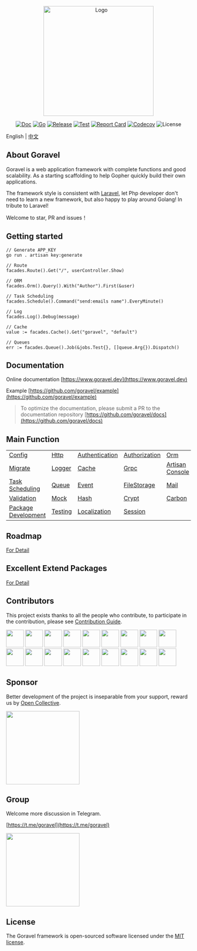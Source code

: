 <div align="center">

<img src="https://www.goravel.dev/logo.png?v=1.14.x" width="300" alt="Logo">

[![Doc](https://pkg.go.dev/badge/github.com/goravel/framework)](https://pkg.go.dev/github.com/goravel/framework)
[![Go](https://img.shields.io/github/go-mod/go-version/goravel/framework)](https://go.dev/)
[![Release](https://img.shields.io/github/release/goravel/framework.svg)](https://github.com/goravel/framework/releases)
[![Test](https://github.com/goravel/framework/actions/workflows/test.yml/badge.svg)](https://github.com/goravel/framework/actions)
[![Report Card](https://goreportcard.com/badge/github.com/goravel/framework)](https://goreportcard.com/report/github.com/goravel/framework)
[![Codecov](https://codecov.io/gh/goravel/framework/branch/master/graph/badge.svg)](https://codecov.io/gh/goravel/framework)
![License](https://img.shields.io/github/license/goravel/framework)

</div>

English | [中文](./README_zh.md)

## About Goravel

Goravel is a web application framework with complete functions and good scalability. As a starting scaffolding to help
Gopher quickly build their own applications.

The framework style is consistent with [Laravel](https://github.com/laravel/laravel), let Php developer don't need to learn a
new framework, but also happy to play around Golang! In tribute to Laravel!

Welcome to star, PR and issues！

## Getting started

```
// Generate APP_KEY
go run . artisan key:generate

// Route
facades.Route().Get("/", userController.Show)

// ORM
facades.Orm().Query().With("Author").First(&user)

// Task Scheduling
facades.Schedule().Command("send:emails name").EveryMinute()

// Log
facades.Log().Debug(message)

// Cache
value := facades.Cache().Get("goravel", "default")

// Queues
err := facades.Queue().Job(&jobs.Test{}, []queue.Arg{}).Dispatch()
```

## Documentation

Online documentation [https://www.goravel.dev](https://www.goravel.dev)

Example [https://github.com/goravel/example](https://github.com/goravel/example)

> To optimize the documentation, please submit a PR to the documentation
> repository [https://github.com/goravel/docs](https://github.com/goravel/docs)

## Main Function

|                                                                                        |                                                                 |                                                                          |                                                                       |                                                                                |
|----------------------------------------------------------------------------------------|-----------------------------------------------------------------|--------------------------------------------------------------------------|-----------------------------------------------------------------------|--------------------------------------------------------------------------------|
| [Config](https://www.goravel.dev/getting-started/configuration.html)                   | [Http](https://www.goravel.dev/the-basics/routing.html)         | [Authentication](https://www.goravel.dev/security/authentication.html)   | [Authorization](https://www.goravel.dev/security/authorization.html)  | [Orm](https://www.goravel.dev/orm/getting-started.html)                        |
| [Migrate](https://www.goravel.dev/orm/migrations.html)                                 | [Logger](https://www.goravel.dev/the-basics/logging.html)       | [Cache](https://www.goravel.dev/digging-deeper/cache.html)               | [Grpc](https://www.goravel.dev/the-basics/grpc.html)                  | [Artisan Console](https://www.goravel.dev/digging-deeper/artisan-console.html) |
| [Task Scheduling](https://www.goravel.dev/digging-deeper/task-scheduling.html)         | [Queue](https://www.goravel.dev/digging-deeper/queues.html)     | [Event](https://www.goravel.dev/digging-deeper/event.html)               | [FileStorage](https://www.goravel.dev/digging-deeper/filesystem.html) | [Mail](https://www.goravel.dev/digging-deeper/mail.html)                       |
| [Validation](https://www.goravel.dev/the-basics/validation.html)                       | [Mock](https://www.goravel.dev/testing/mock.html)               | [Hash](https://www.goravel.dev/security/hashing.html)                    | [Crypt](https://www.goravel.dev/security/encryption.html)             | [Carbon](https://www.goravel.dev/digging-deeper/helpers.html)                  |
| [Package Development](https://www.goravel.dev/digging-deeper/package-development.html) | [Testing](https://www.goravel.dev/testing/getting-started.html) | [Localization](https://www.goravel.dev/digging-deeper/localization.html) | [Session](https://www.goravel.dev/the-basics/session.html)            |                                                                                |

## Roadmap

[For Detail](https://github.com/goravel/goravel/issues?q=is%3Aissue+is%3Aopen)

## Excellent Extend Packages

[For Detail](https://www.goravel.dev/prologue/packages.html)

## Contributors

This project exists thanks to all the people who contribute, to participate in the contribution, please see [Contribution Guide](https://www.goravel.dev/prologue/contributions.html).

<a href="https://github.com/hwbrzzl" target="_blank"><img src="https://avatars.githubusercontent.com/u/24771476?v=4" width="48" height="48"></a>
<a href="https://github.com/DevHaoZi" target="_blank"><img src="https://avatars.githubusercontent.com/u/115467771?v=4" width="48" height="48"></a>
<a href="https://github.com/kkumar-gcc" target="_blank"><img src="https://avatars.githubusercontent.com/u/84431594?v=4" width="48" height="48"></a>
<a href="https://github.com/merouanekhalili" target="_blank"><img src="https://avatars.githubusercontent.com/u/1122628?v=4" width="48" height="48"></a>
<a href="https://github.com/hongyukeji" target="_blank"><img src="https://avatars.githubusercontent.com/u/23145983?v=4" width="48" height="48"></a>
<a href="https://github.com/sidshrivastav" target="_blank"><img src="https://avatars.githubusercontent.com/u/28773690?v=4" width="48" height="48"></a>
<a href="https://github.com/Juneezee" target="_blank"><img src="https://avatars.githubusercontent.com/u/20135478?v=4" width="48" height="48"></a>
<a href="https://github.com/dragoonchang" target="_blank"><img src="https://avatars.githubusercontent.com/u/1432336?v=4" width="48" height="48"></a>
<a href="https://github.com/dhanusaputra" target="_blank"><img src="https://avatars.githubusercontent.com/u/35093673?v=4" width="48" height="48"></a>
<a href="https://github.com/mauri870" target="_blank"><img src="https://avatars.githubusercontent.com/u/10168637?v=4" width="48" height="48"></a>
<a href="https://github.com/Marian0" target="_blank"><img src="https://avatars.githubusercontent.com/u/624592?v=4" width="48" height="48"></a>
<a href="https://github.com/ahmed3mar" target="_blank"><img src="https://avatars.githubusercontent.com/u/12982325?v=4" width="48" height="48"></a>
<a href="https://github.com/flc1125" target="_blank"><img src="https://avatars.githubusercontent.com/u/14297703?v=4" width="48" height="48"></a>
<a href="https://github.com/zzpwestlife" target="_blank"><img src="https://avatars.githubusercontent.com/u/12382180?v=4" width="48" height="48"></a>
<a href="https://github.com/juantarrel" target="_blank"><img src="https://avatars.githubusercontent.com/u/7213379?v=4" width="48" height="48"></a>
<a href="https://github.com/Kamandlou" target="_blank"><img src="https://avatars.githubusercontent.com/u/77993374?v=4" width="48" height="48"></a>
<a href="https://github.com/livghit" target="_blank"><img src="https://avatars.githubusercontent.com/u/108449432?v=4" width="48" height="48"></a>
<a href="https://github.com/jeff87218" target="_blank"><img src="https://avatars.githubusercontent.com/u/29706585?v=4" width="48" height="48"></a>

## Sponsor

Better development of the project is inseparable from your support, reward us by [Open Collective](https://opencollective.com/goravel).

<p align="left"><img src="https://www.goravel.dev/reward.png" width="200"></p>

## Group

Welcome more discussion in Telegram.

[https://t.me/goravel](https://t.me/goravel)

<p align="left"><img src="https://www.goravel.dev/telegram.jpg?v=1.14.x" width="200"></p>

## License

The Goravel framework is open-sourced software licensed under the [MIT license](https://opensource.org/licenses/MIT).

